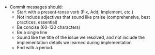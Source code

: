 - Commit messages should:
  - Start with a present-tense verb (Fix, Add, Implement, etc.)
  - Not include adjectives that sound like praise (comprehensive, best practices, essential)
  - Be concise (60-120 characters)
  - Be a single line
  - Sound like the title of the issue we resolved, and not include the implementation details we learned during implementation
  - End with a period.
